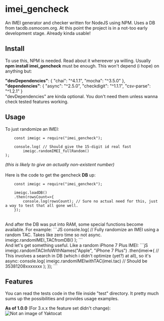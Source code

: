 # imei_gencheck
An IMEI generator and checker written for NodeJS using NPM. Uses a DB from tacdb.osmocom.org.
At this point the project is in a not-too early development stage. Already kinda usable!

## Install
To use this, NPM is needed. Read about it whereever ya willing.
Usually **npm install imei_gencheck** must be enough.
This won't depend (i hope) on anything but:

**"devDependencies"**: {
  "chai": "^4.1.1",
  "mocha": "^3.5.0"
},
**"dependencies"**: {
  "async": "^2.5.0",
  "checkdigit": "^1.1.1",
  "csv-parse": "^1.2.1"
}
<br/>
"devDependencies" are kinda optional. You don't need them unless wanna check tested features working.

## Usage

To just randomize an IMEI:
```JS
    const imeigc = require("imei_gencheck");

    console.log( // Should give the 15-digit id real fast
        imeigc.randomIMEI_fullRandom()
);
```
_(this is likely to give an actually non-existent number)_
<br /><br />
Here is the code to get the gencheck **DB** up:
```JS
    const imeigc = require("imei_gencheck");

    imeigc.loadDB()
    .then(rowsCount=>{
        console.log(rowsCount); // Sure no actual need for this, just a way to test that all gone well.
    });
```
<br />
And after the DB was put into RAM, some special functions become available. For example:
```JS
    console.log(
      // Fully randomize an IMEI using a random TAC. Takes like zero time so not async.
      imeigc.randomIMEI_TACfromDB()
    );
```
<br />
And let's get something useful. Like a random iPhone 7 Plus IMEI:
```jS
    imeigc.randomTACInfoWithNames("Apple", "iPhone 7 Plus")
    .then(imei=>{ // This involves a search in DB (which i didn't optimize (yet?) at all), so it's async:
        console.log(
            imeigc.randomIMEIwithTAC(imei.tac) // Should be 35381208xxxxxxx
        );
    });
```

## Features
You can read the tests code in the file inside "test" directory. It pretty much sums up the possibilities and provides usage examples.

**As of 1.0.0** (For 3.x.x the feature set didn't change):
![Not an image of Yaktocat](https://user-images.githubusercontent.com/31159979/29488858-f80aa51e-851b-11e7-87c3-4471a01e8fb8.PNG)
